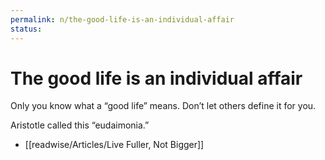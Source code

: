 ```yaml
---
permalink: n/the-good-life-is-an-individual-affair
status: 
---
```

# The good life is an individual affair

Only you know what a “good life” means. Don’t let others define it for you.

Aristotle called this “eudaimonia.”

- [[readwise/Articles/Live Fuller, Not Bigger]]
